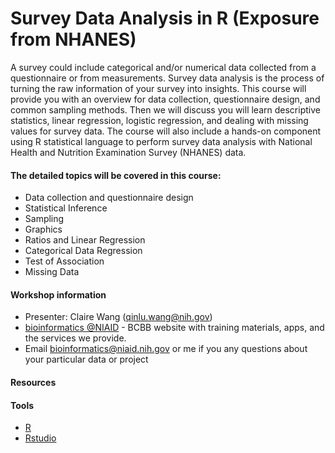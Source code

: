 # Survey Data Analysis in R (Exposure from NHANES)

A survey could include categorical and/or numerical data collected from a questionnaire or from measurements. Survey data analysis is the process of turning the raw information of your survey into insights. This course will provide you with an overview for data collection, questionnaire design, and common sampling methods. Then we will discuss you will learn descriptive statistics, linear regression, logistic regression, and dealing with missing values for survey data. The course will also include a hands-on component using R statistical language to perform survey data analysis with National Health and Nutrition Examination Survey (NHANES) data.

#### The detailed topics will be covered in this course: 
- Data collection and questionnaire design
- Statistical Inference 
- Sampling
- Graphics
- Ratios and Linear Regression
- Categorical Data Regression
- Test of Association 
- Missing Data

#### Workshop information
- Presenter: Claire Wang (qinlu.wang@nih.gov)
- [bioinformatics @NIAID](https://bioinformatics.niaid.nih.gov/) - BCBB website with training materials, apps, and the services we provide.
- Email bioinformatics@niaid.nih.gov or me if you any questions about your particular data or project

#### Resources

#### Tools
- [R](https://www.r-project.org/)
- [Rstudio](https://www.rstudio.com/products/rstudio/download/)
